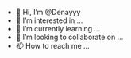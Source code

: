 - 👋 Hi, I’m @Denayyy
- 👀 I’m interested in ...
- 🌱 I’m currently learning ...
- 💞️ I’m looking to collaborate on ...
- 📫 How to reach me ...

<!---
Denayyy/Denayyy is a ✨ special ✨ repository because its `README.md` (this file) appears on your GitHub profile.
You can click the Preview link to take a look at your changes.
--->
